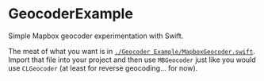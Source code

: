 GeocoderExample
===============

Simple Mapbox geocoder experimentation with Swift. 

The meat of what you want is in [`./Geocoder Example/MapboxGeocoder.swift`](https://github.com/incanus/GeocoderExample/blob/master/Geocoder%20Example/MapboxGeocoder.swift). Import that file into your project and then use `MBGeocoder` just like you would use `CLGeocoder` (at least for reverse geocoding... for now). 
